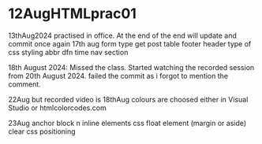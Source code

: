 # 12AugHTMLprac01
13thAug2024 practised in office.
At the end of the end will update and commit once again
17th aug
form type get post 
table
footer header
type of css styling
abbr dfn time 
nav
section

18th August 2024: Missed the class.
Started watching the recorded session from 20th August 2024.
failed the commit as i forgot to mention the comment.

22Aug but recorded video is 18thAug
colours are choosed either in Visual Studio or htmlcolorcodes.com

23Aug
anchor
block n inline elements
css float element (margin or aside)
clear
css positioning



